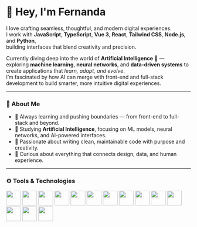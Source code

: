 # 🌹 Hey, I'm Fernanda

I love crafting seamless, thoughtful, and modern digital experiences.  
I work with **JavaScript**, **TypeScript**, **Vue 3**, **React**, **Tailwind CSS**, **Node.js**, and **Python**,  
building interfaces that blend creativity and precision.  

Currently diving deep into the world of **Artificial Intelligence** 🤖 —  
exploring **machine learning**, **neural networks**, and **data-driven systems** to create applications that *learn, adapt, and evolve*.  
I’m fascinated by how AI can merge with front-end and full-stack development to build smarter, more intuitive digital experiences.  

---

### 🧠 About Me

- 🚀 Always learning and pushing boundaries — from front-end to full-stack and beyond.  
- 🧩 Studying **Artificial Intelligence**, focusing on ML models, neural networks, and AI-powered interfaces.  
- 🎨 Passionate about writing clean, maintainable code with purpose and creativity.  
- 💬 Curious about everything that connects design, data, and human experience.  

---

### ⚙️ Tools & Technologies

<p align="left">
  <img src="https://cdn.jsdelivr.net/gh/devicons/devicon/icons/javascript/javascript-original.svg" width="40" height="40"/>
  <img src="https://cdn.jsdelivr.net/gh/devicons/devicon/icons/typescript/typescript-original.svg" width="40" height="40"/>
  <img src="https://cdn.jsdelivr.net/gh/devicons/devicon/icons/python/python-original.svg" width="40" height="40"/>
  <img src="https://cdn.jsdelivr.net/gh/devicons/devicon/icons/vuejs/vuejs-original.svg" width="40" height="40"/>
  <img src="https://cdn.jsdelivr.net/gh/devicons/devicon/icons/react/react-original.svg" width="40" height="40"/>
  <img src="https://cdn.jsdelivr.net/gh/devicons/devicon/icons/nodejs/nodejs-original.svg" width="40" height="40"/>
  <img src="https://cdn.jsdelivr.net/gh/devicons/devicon/icons/express/express-original.svg" width="40" height="40"/>
  <img src="https://cdn.jsdelivr.net/gh/devicons/devicon/icons/tailwindcss/tailwindcss-plain.svg" width="40" height="40"/>
  <img src="https://cdn.jsdelivr.net/gh/devicons/devicon/icons/vite/vite-original.svg" width="40" height="40"/>
  <img src="https://cdn.jsdelivr.net/gh/devicons/devicon/icons/git/git-original.svg" width="40" height="40"/>
  <img src="https://cdn.jsdelivr.net/gh/devicons/devicon/icons/github/github-original.svg" width="40" height="40"/>
  <img src="https://cdn.jsdelivr.net/gh/devicons/devicon/icons/figma/figma-original.svg" width="40" height="40"/>
  <img src="https://cdn.jsdelivr.net/gh/devicons/devicon/icons/postman/postman-original.svg" width="40" height="40"/>
  <img src="https://cdn.jsdelivr.net/gh/devicons/devicon/icons/notion/notion-original.svg" width="40" height="40"/>
</p>

